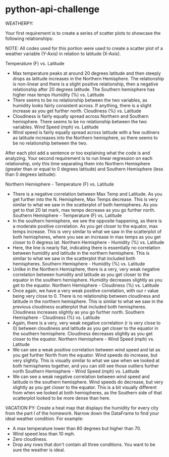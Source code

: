# python-api-challenge

WEATHERPY:

Your first requirement is to create a series of scatter plots to showcase the following relationships:

NOTE: All codes used for this portion were used to create a scatter plot of a weather variable (Y-Axis) in relation to latitude (X-Axis).

Temperature (F) vs. Latitude
- Max temperature peaks at around 20 degrees latitude and then steeply drops as latitude increases in the Northern Hemisphere. The relationship is non-linear and there is a slight positive relationship, then a negative relationship after 20 degrees latitude. The Southern hemisphere has higher max temps
Humidity (%) vs. Latitude
- There seems to be no relationship between the two variables, as humidity looks fairly consistent across. If anything, there is a slight increase as you get further north.
Cloudiness (%) vs. Latitude
- Cloudiness is fairly equally spread across Northern and Southern hemisphere. There seems to be no relationship between the two variables.
Wind Speed (mph) vs. Latitude
- Wind speed is fairly equally spread across latitude with a few outliners as latitude increases into the Northern hemisphere, so there seems to be no relationship between the two.

After each plot add a sentence or too explaining what the code is and analyzing.
Your second requirement is to run linear regression on each relationship, only this time separating them into Northern Hemisphere (greater than or equal to 0 degrees latitude) and Southern Hemisphere (less than 0 degrees latitude):

Northern Hemisphere - Temperature (F) vs. Latitude
- There is a negative correlation between Max Temp and Latitude. As you get further into the N. Hemisphere, Max Temps decrease. This is very similar to what we saw in the scatterplot of both hemispheres. As you get to that 20 lat mark, max temps decrease as you go further north.
Southern Hemisphere - Temperature (F) vs. Latitude
- In the southern hemisphere, we see the opposite happening, as there is a moderate positive correlation. As you get closer to the equator, max temps increase. This is very similar to what we saw in the scatterplot of both hemispheres, where you see an increase in max temps as you get closer to 0 degress lat.
Northern Hemisphere - Humidity (%) vs. Latitude
- Here, the line is nearly flat, indicating there is essentially no correlation between humidity and latitude in the northern hemisphere. This is similar to what we saw in the scatterplot that included both hemispheres.
Southern Hemisphere - Humidity (%) vs. Latitude
- Unlike in the Northern Hemisphere, there is a very, very weak negative correlation between humidity and latitude as you get closer to the equator in the southern hemisphere. Humidity decreases slightly as you get to the equator.
Northern Hemisphere - Cloudiness (%) vs. Latitude
- Once again, we have a very weak positive correlation, with our r value being very close to 0. There is no relationship between cloudiness and latitude in the northern hemisphere. This is similar to what we saw in the previous cloudiness scatterplot that included both hemispheres. Cloudiness increases slightly as you go further north.
Southern Hemisphere - Cloudiness (%) vs. Latitude
- Again, there is a very, very weak negative correlation (r is very close to 0) between cloudiness and latitude as you get closer to the equator in the southern hemisphere. Cloudiness decreases slightly as you get closer to the equator.
Northern Hemisphere - Wind Speed (mph) vs. Latitude
- We can see a weak positive correlation between wind speed and lat as you get further North from the equator. Wind speeds do increase, but very slightly. This is visually similar to what we saw when we looked at both hemispheres together, and you can still see those outliers further north
Southern Hemisphere - Wind Speed (mph) vs. Latitude
- We can see a weak negative correlation between wind speed and latitude in the southern hemisphere. Wind speeds do decrease, but very slightly as you get closer to the equator. This is a bit visually different from when we looked at both hemispheres, as the Southern side of that scatterplot looked to be more dense than here.

VACATION PY:
Create a heat map that displays the humidity for every city from the part I of the homework.
Narrow down the DataFrame to find your ideal weather condition. For example:
- A max temperature lower than 80 degrees but higher than 70.
- Wind speed less than 10 mph.
- Zero cloudiness.
- Drop any rows that don't contain all three conditions. You want to be sure the weather is ideal.